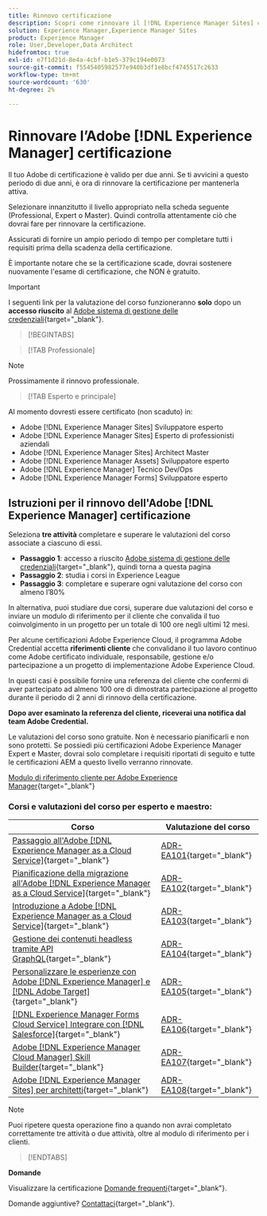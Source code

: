 ```yaml
---
title: Rinnovo certificazione
description: Scopri come rinnovare il [!DNL Experience Manager Sites] certificazione prima della scadenza.
solution: Experience Manager,Experience Manager Sites
product: Experience Manager
role: User,Developer,Data Architect
hidefromtoc: true
exl-id: e7f1d21d-8e4a-4cbf-b1e5-379c194e0073
source-git-commit: f5545405982577e940b3df1e8bcf4745517c2633
workflow-type: tm+mt
source-wordcount: '630'
ht-degree: 2%

---
```


# Rinnovare l’Adobe [!DNL Experience Manager] certificazione

Il tuo Adobe di certificazione è valido per due anni. Se ti avvicini a questo periodo di due anni, è ora di rinnovare la certificazione per mantenerla attiva.

Selezionare innanzitutto il livello appropriato nella scheda seguente (Professional, Expert o Master). Quindi controlla attentamente ciò che dovrai fare per rinnovare la certificazione.

Assicurati di fornire un ampio periodo di tempo per completare tutti i requisiti prima della scadenza della certificazione.

È importante notare che se la certificazione scade, dovrai sostenere nuovamente l&#39;esame di certificazione, che NON è gratuito.

>[!IMPORTANT]
>
>I seguenti link per la valutazione del corso funzioneranno **solo** dopo un **accesso riuscito** al [Adobe sistema di gestione delle credenziali](http://www.certmetrics.com/adobe){target="_blank"}.

>[!BEGINTABS]

>[!TAB Professionale]

>[!NOTE]
>
>Prossimamente il rinnovo professionale.

>[!TAB Esperto e principale]

Al momento dovresti essere certificato (non scaduto) in:

* Adobe [!DNL Experience Manager Sites] Sviluppatore esperto
* Adobe [!DNL Experience Manager Sites] Esperto di professionisti aziendali
* Adobe [!DNL Experience Manager Sites] Architect Master
* Adobe [!DNL Experience Manager Assets] Sviluppatore esperto
* Adobe [!DNL Experience Manager] Tecnico Dev/Ops
* Adobe [!DNL Experience Manager Forms] Sviluppatore esperto

## Istruzioni per il rinnovo dell&#39;Adobe [!DNL Experience Manager] certificazione

Seleziona **tre attività** completare e superare le valutazioni del corso associate a ciascuno di essi.

* **Passaggio 1**: accesso a riuscito [Adobe sistema di gestione delle credenziali](http://www.certmetrics.com/adobe){target="_blank"}, quindi torna a questa pagina
* **Passaggio 2**: studia i corsi in Experience League
* **Passaggio 3**: completare e superare ogni valutazione del corso con almeno l’80%

In alternativa, puoi studiare due corsi, superare due valutazioni del corso e inviare un modulo di riferimento per il cliente che convalida il tuo coinvolgimento in un progetto per un totale di 100 ore negli ultimi 12 mesi.

Per alcune certificazioni Adobe Experience Cloud, il programma Adobe Credential accetta **riferimenti cliente** che convalidano il tuo lavoro continuo come Adobe certificato individuale, responsabile, gestione e/o partecipazione a un progetto di implementazione Adobe Experience Cloud.

In questi casi è possibile fornire una referenza del cliente che confermi di aver partecipato ad almeno 100 ore di dimostrata partecipazione al progetto durante il periodo di 2 anni di rinnovo della certificazione.

**Dopo aver esaminato la referenza del cliente, riceverai una notifica dal team Adobe Credential.**

Le valutazioni del corso sono gratuite. Non è necessario pianificarli e non sono protetti. Se possiedi più certificazioni Adobe Experience Manager Expert e Master, dovrai solo completare i requisiti riportati di seguito e tutte le certificazioni AEM a questo livello verranno rinnovate.

[Modulo di riferimento cliente per Adobe Experience Manager](https://www.certmetrics.com/adobe/candidate/caveon_sso_adobe.aspx?ssoLogin=true&amp;eid=ADR-EA100){target="_blank"}

### Corsi e valutazioni del corso per esperto e maestro:


| Corso | Valutazione del corso |
| ------- | ------- |
| [Passaggio all&#39;Adobe [!DNL Experience Manager as a Cloud Service]](https://experienceleague.adobe.com/docs/courses/using/experiencemanager-d-1-2021-1-migration.html?lang=en){target="_blank"} | [ADR-EA101](https://www.certmetrics.com/adobe/candidate/caveon_sso_adobe.aspx?ssoLogin=true&amp;eid=ADR-EA101){target="_blank"} |
| [Pianificazione della migrazione all&#39;Adobe [!DNL Experience Manager as a Cloud Service]](https://experienceleague.adobe.com/docs/courses/using/experiencemanager-a-1-2021-1-migration.html?lang=en){target="_blank"} | [ADR-EA102](https://www.certmetrics.com/adobe/candidate/caveon_sso_adobe.aspx?ssoLogin=true&amp;eid=ADR-EA102){target="_blank"} |
| [Introduzione a Adobe [!DNL Experience Manager as a Cloud Service]](https://experienceleague.adobe.com/docs/experience-manager-cloud-service/content/overview/introduction.html?lang=en){target="_blank"} | [ADR-EA103](https://www.certmetrics.com/adobe/candidate/caveon_sso_adobe.aspx?ssoLogin=true&amp;eid=ADR-EA103){target="_blank"} |
| [Gestione dei contenuti headless tramite API GraphQL](https://experienceleague.adobe.com/docs/courses/using/experiencemanager-d-1-2020-1-headless.html?lang=en){target="_blank"} | [ADR-EA104](https://www.certmetrics.com/adobe/candidate/caveon_sso_adobe.aspx?ssoLogin=true&amp;eid=ADR-EA104){target="_blank"} |
| [Personalizzare le esperienze con Adobe [!DNL Experience Manager] e [!DNL Adobe Target]](https://experienceleague.adobe.com/docs/courses/using/experiencemanager-d-1-2020-1-personalization.html?lang=en){target="_blank"} | [ADR-EA105](https://www.certmetrics.com/adobe/candidate/caveon_sso_adobe.aspx?ssoLogin=true&amp;eid=ADR-EA105){target="_blank"} |
| [ [!DNL Experience Manager Forms Cloud Service] Integrare con [!DNL Salesforce]](https://experienceleague.adobe.com/docs/courses/using/experiencemanager-d-1-2021-formscs-salesforce.html?lang=en){target="_blank"} | [ADR-EA106](https://www.certmetrics.com/adobe/candidate/caveon_sso_adobe.aspx?ssoLogin=true&amp;eid=ADR-EA106){target="_blank"} |
| [Adobe [!DNL Experience Manager Cloud Manager] Skill Builder](https://experienceleague.adobe.com/docs/courses/using/experiencemanager-u-1-2019-1-cloudmgr-builder.html?lang=en){target="_blank"} | [ADR-EA107](https://www.certmetrics.com/adobe/candidate/caveon_sso_adobe.aspx?ssoLogin=true&amp;eid=ADR-EA107){target="_blank"} |
| [Adobe [!DNL Experience Manager Sites] per architetti](https://experienceleague.adobe.com/docs/courses/using/experiencemanager-d-1-2019-1-architect.html?lang=en){target="_blank"} | [ADR-EA108](https://www.certmetrics.com/adobe/candidate/caveon_sso_adobe.aspx?ssoLogin=true&amp;eid=ADR-EA108){target="_blank"} |

>[!NOTE]
>
>Puoi ripetere questa operazione fino a quando non avrai completato correttamente tre attività o due attività, oltre al modulo di riferimento per i clienti.

>[!ENDTABS]

**Domande**

Visualizzare la certificazione [Domande frequenti](https://experienceleague.adobe.com/docs/certification/certification/faq.html?lang=en){target="_blank"}.

Domande aggiuntive? [Contattaci](mailto:certif@adobe.com){target="_blank"}.
